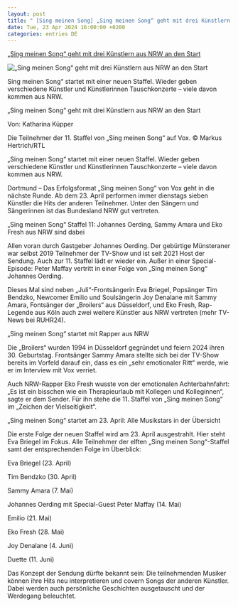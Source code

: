 ```yaml
---
layout: post
title: " [Sing meinen Song] „Sing meinen Song“ geht mit drei Künstlern aus NRW an den Start"
date: Tue, 23 Apr 2024 16:00:00 +0200
categories: entries DE
---
```

[„Sing meinen Song“ geht mit drei Künstlern aus NRW an den Start](https://www.ruhr24.de/promi-tv/peter-maffay-sing-meinen-song-vox-nrw-eko-fresh-sammy-amara-start-teilnehmer-ueberblick-broilers-93021604.html)

![„Sing meinen Song“ geht mit drei Künstlern aus NRW an den Start](https://www.ruhr24.de/assets/images/34/377/34377124-die-teilnehmer-der-11-staffel-von-sing-meinen-song-auf-vox-261hyLuFRVfe.jpg)

Sing meinen Song“ startet mit einer neuen Staffel. Wieder geben verschiedene Künstler und Künstlerinnen Tauschkonzerte – viele davon kommen aus NRW.

„Sing meinen Song“ geht mit drei Künstlern aus NRW an den Start

Von: Katharina Küpper

Die Teilnehmer der 11. Staffel von „Sing meinen Song“ auf Vox. © Markus Hertrich/RTL

„Sing meinen Song“ startet mit einer neuen Staffel. Wieder geben verschiedene Künstler und Künstlerinnen Tauschkonzerte – viele davon kommen aus NRW.

Dortmund – Das Erfolgsformat „Sing meinen Song“ von Vox geht in die nächste Runde. Ab dem 23. April performen immer dienstags sieben Künstler die Hits der anderen Teilnehmer. Unter den Sängern und Sängerinnen ist das Bundesland NRW gut vertreten.

„Sing meinen Song“ Staffel 11: Johannes Oerding, Sammy Amara und Eko Fresh aus NRW sind dabei

Allen voran durch Gastgeber Johannes Oerding. Der gebürtige Münsteraner war selbst 2019 Teilnehmer der TV-Show und ist seit 2021 Host der Sendung. Auch zur 11. Staffel lädt er wieder ein. Außer in einer Special-Episode: Peter Maffay vertritt in einer Folge von „Sing meinen Song“ Johannes Oerding.

Dieses Mal sind neben „Juli“-Frontsängerin Eva Briegel, Popsänger Tim Bendzko, Newcomer Emilio und Soulsängerin Joy Denalane mit Sammy Amara, Fontsänger der „Broilers“ aus Düsseldorf, und Eko Fresh, Rap-Legende aus Köln auch zwei weitere Künstler aus NRW vertreten (mehr TV-News bei RUHR24).

„Sing meinen Song“ startet mit Rapper aus NRW

Die „Broilers“ wurden 1994 in Düsseldorf gegründet und feiern 2024 ihren 30. Geburtstag. Frontsänger Sammy Amara stellte sich bei der TV-Show bereits im Vorfeld darauf ein, dass es ein „sehr emotionaler Ritt“ werde, wie er im Interview mit Vox verriet.

Auch NRW-Rapper Eko Fresh wusste von der emotionalen Achterbahnfahrt: „Es ist ein bisschen wie ein Therapieurlaub mit Kollegen und Kolleginnen“, sagte er dem Sender. Für ihn stehe die 11. Staffel von „Sing meinen Song“ im „Zeichen der Vielseitigkeit“.

„Sing meinen Song“ startet am 23. April: Alle Musikstars in der Übersicht

Die erste Folge der neuen Staffel wird am 23. April ausgestrahlt. Hier steht Eva Briegel im Fokus. Alle Teilnehmer der elften „Sing meinen Song“-Staffel samt der entsprechenden Folge im Überblick:

Eva Briegel (23. April)

Tim Bendzko (30. April)

Sammy Amara (7. Mai)

Johannes Oerding mit Special-Guest Peter Maffay (14. Mai)

Emilio (21. Mai)

Eko Fresh (28. Mai)

Joy Denalane (4. Juni)

Duette (11. Juni)

Das Konzept der Sendung dürfte bekannt sein: Die teilnehmenden Musiker können ihre Hits neu interpretieren und covern Songs der anderen Künstler. Dabei werden auch persönliche Geschichten ausgetauscht und der Werdegang beleuchtet.

